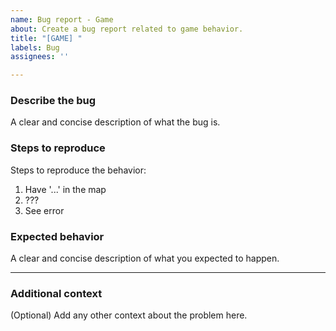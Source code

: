 ```yaml
---
name: Bug report - Game
about: Create a bug report related to game behavior.
title: "[GAME] "
labels: Bug
assignees: ''

---
```


### Describe the bug
A clear and concise description of what the bug is.

### Steps to reproduce
Steps to reproduce the behavior:
1. Have '...' in the map
2. ???
3. See error

### Expected behavior
A clear and concise description of what you expected to happen.

---

### Additional context
(Optional) Add any other context about the problem here.
